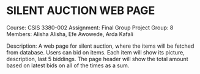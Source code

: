 
# SILENT AUCTION WEB PAGE #

Course: CSIS 3380-002
Assignment: Final Group Project
Group: 8
Members: Alisha Alisha, Efe Awowede, Arda Kafali

Description:
A web page for silent auction, where the items will be fetched from database.
Users can bid on items. Each item will show its picture, description, last 5 biddings.
The page header will show the total amount based on latest bids on all of the times as a sum.

